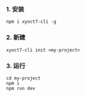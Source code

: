 ### 1. 安装
```
npm i xyoct7-cli -g
```

### 2. 新建
```
xyoct7-cli init <my-project>
```

### 3. 运行
```
cd my-project
npm i
npm run dev
```

